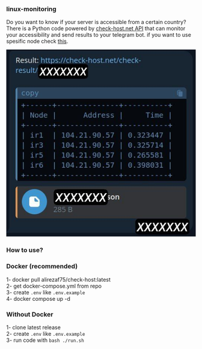 ### linux-monitoring
Do you want to know if your server is accessible from a certain country?
There is a Python code powered by [check-host.net API](https://check-host.net/about/api) that can monitor your accessibility and send results to your telegram bot. if you want to use spesific node check [this](https://check-host.net/nodes/hosts).

![Telegram Bot Message](images/documentation/telegram-bot-message.jpg)

### How to use?

### Docker (recommended)
1- docker pull alirezaf75/check-host:latest \
2- get docker-compose.yml from repo \
3- create `.env` like `.env.example` \
4- docker compose up -d

### Without Docker
1- clone latest release \
2- create `.env` like `.env.example` \
3- run code with `bash ./run.sh`
